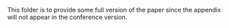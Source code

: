 This folder is to provide some full version of the paper since the appendix will not appear in the conference version.
